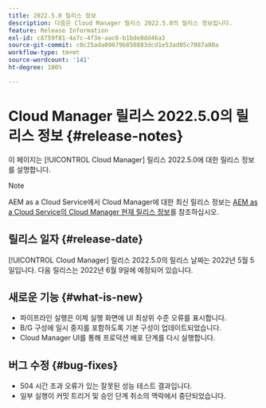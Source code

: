 ```yaml
---
title: 2022.5.0 릴리스 정보
description: 다음은 Cloud Manager 릴리스 2022.5.0의 릴리스 정보입니다.
feature: Release Information
exl-id: c8759f81-4a7c-4f3e-aac6-b1bde8dd46a3
source-git-commit: c0c25ada09879b850883dcd1e53ad05c7087a80a
workflow-type: tm+mt
source-wordcount: '141'
ht-degree: 100%

---
```


# Cloud Manager 릴리스 2022.5.0의 릴리스 정보 {#release-notes}

이 페이지는 [!UICONTROL Cloud Manager] 릴리스 2022.5.0에 대한 릴리스 정보를 설명합니다.

>[!NOTE]
>
>AEM as a Cloud Service에서 Cloud Manager에 대한 최신 릴리스 정보는 [AEM as a Cloud Service의 Cloud Manager 현재 릴리스 정보](https://experienceleague.adobe.com/docs/experience-manager-cloud-service/content/implementing/using-cloud-manager/release-notes-cloud-manager/release-notes-cm-current.html)를 참조하십시오.

## 릴리스 일자 {#release-date}

[!UICONTROL Cloud Manager] 릴리스 2022.5.0의 릴리스 날짜는 2022년 5월 5일입니다. 다음 릴리스는 2022년 6월 9일에 예정되어 있습니다.

## 새로운 기능 {#what-is-new}

* 파이프라인 실행은 이제 실행 화면에 UI 최상위 수준 오류를 표시합니다.
* B/G 구성에 일시 중지를 포함하도록 기본 구성이 업데이트되었습니다.
* Cloud Manager UI를 통해 프로덕션 배포 단계를 다시 실행합니다.

## 버그 수정 {#bug-fixes}

* 504 시간 초과 오류가 있는 잘못된 성능 테스트 결과입니다.
* 일부 실행이 커밋 트리거 및 승인 단계 취소의 맥락에서 중단되었습니다.
